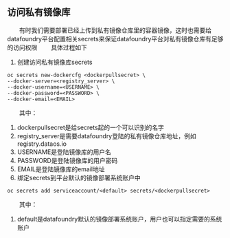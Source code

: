 ##  访问私有镜像库
　　有时我们需要部署已经上传到私有镜像仓库里的容器镜像，这时也需要给datafoundry平台配置相关secrets来保证datafoundry平台对私有镜像仓库有足够的访问权限
　　具体过程如下
1. 创建访问私有镜像库secrets   
``` 
oc secrets new-dockercfg <dockerpullsecret> \
--docker-server=<registry_server> \
--docker-username=<USERNAME> \ 
--docker-password=<PASSWORD> \
--docker-email=<EMAIL>
``` 
　　其中：
  1.  dockerpullsecret是给secrets起的一个可以识别的名字
  2.  registry_server是需要datafoundry登陆的私有镜像仓库地址，例如registry.dataos.io
  1.  USERNAME是登陆镜像库的用户名
  1.  PASSWORD是登陆镜像库的用户密码
  2.  EMAIL是登陆镜像库的email地址
1.  绑定secrets到平台默认的镜像部署系统账户中
``` 
oc secrets add serviceaccount/<default> secrets/<dockerpullsecret>
```   
　　其中：
  1.  default是datafoundry默认的镜像部署系统账户，用户也可以指定需要的系统账户